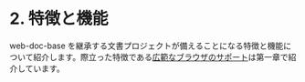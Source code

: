 <script type="application/json" for="page-meta-data">
{
    "templete" : "page"
}
</script>

# 2. 特徴と機能

web-doc-base を継承する文書プロジェクトが備えることになる特徴と機能について紹介します。際立った特徴である[広範なブラウザのサポート](../01_Introduction.html)は第一章で紹介しています。